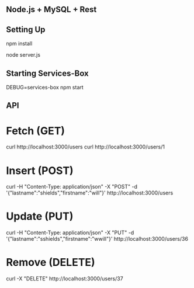 ## Node.js + MySQL + Rest ##

## Setting Up ##

npm install

node server.js


## Starting Services-Box ##

DEBUG=services-box npm start


## API ##

# Fetch (GET) # 

curl http://localhost:3000/users
curl http://localhost:3000/users/1

# Insert (POST) #

curl -H "Content-Type: application/json" -X "POST" -d '{"lastname":"shields","firstname":"will"}' http://localhost:3000/users  

# Update (PUT) #

curl -H "Content-Type: application/json" -X "PUT" -d '{"lastname":"sshields","firstname":"wwill"}' http://localhost:3000/users/36

# Remove (DELETE) #

curl -X "DELETE" http://localhost:3000/users/37